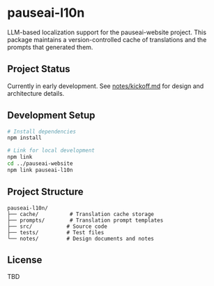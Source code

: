 # pauseai-l10n

LLM-based localization support for the pauseai-website project. This package maintains a version-controlled cache of translations and the prompts that generated them.

## Project Status

Currently in early development. See [notes/kickoff.md](notes/kickoff.md) for design and architecture details.

## Development Setup

```bash
# Install dependencies
npm install

# Link for local development
npm link
cd ../pauseai-website
npm link pauseai-l10n
```

## Project Structure

```
pauseai-l10n/
├── cache/          # Translation cache storage
├── prompts/        # Translation prompt templates
├── src/           # Source code
├── tests/         # Test files
└── notes/         # Design documents and notes
```

## License

TBD 